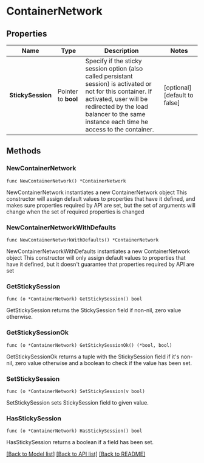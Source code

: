 # ContainerNetwork

## Properties

Name | Type | Description | Notes
------------ | ------------- | ------------- | -------------
**StickySession** | Pointer to **bool** | Specify if the sticky session option (also called persistant session) is activated or not for this container. If activated, user will be redirected by the load balancer to the same instance each time he access to the container.  | [optional] [default to false]

## Methods

### NewContainerNetwork

`func NewContainerNetwork() *ContainerNetwork`

NewContainerNetwork instantiates a new ContainerNetwork object
This constructor will assign default values to properties that have it defined,
and makes sure properties required by API are set, but the set of arguments
will change when the set of required properties is changed

### NewContainerNetworkWithDefaults

`func NewContainerNetworkWithDefaults() *ContainerNetwork`

NewContainerNetworkWithDefaults instantiates a new ContainerNetwork object
This constructor will only assign default values to properties that have it defined,
but it doesn't guarantee that properties required by API are set

### GetStickySession

`func (o *ContainerNetwork) GetStickySession() bool`

GetStickySession returns the StickySession field if non-nil, zero value otherwise.

### GetStickySessionOk

`func (o *ContainerNetwork) GetStickySessionOk() (*bool, bool)`

GetStickySessionOk returns a tuple with the StickySession field if it's non-nil, zero value otherwise
and a boolean to check if the value has been set.

### SetStickySession

`func (o *ContainerNetwork) SetStickySession(v bool)`

SetStickySession sets StickySession field to given value.

### HasStickySession

`func (o *ContainerNetwork) HasStickySession() bool`

HasStickySession returns a boolean if a field has been set.


[[Back to Model list]](../README.md#documentation-for-models) [[Back to API list]](../README.md#documentation-for-api-endpoints) [[Back to README]](../README.md)


